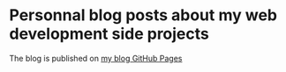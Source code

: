 # Personnal blog posts about my web development side projects

The blog is published on [my blog GitHub Pages](https://sylvaindethier.github.io/web-dev/)

